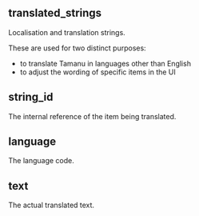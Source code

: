 ## translated_strings

Localisation and translation strings.

These are used for two distinct purposes:
- to translate Tamanu in languages other than English
- to adjust the wording of specific items in the UI

## string_id

The internal reference of the item being translated.

## language

The language code.

## text

The actual translated text.

